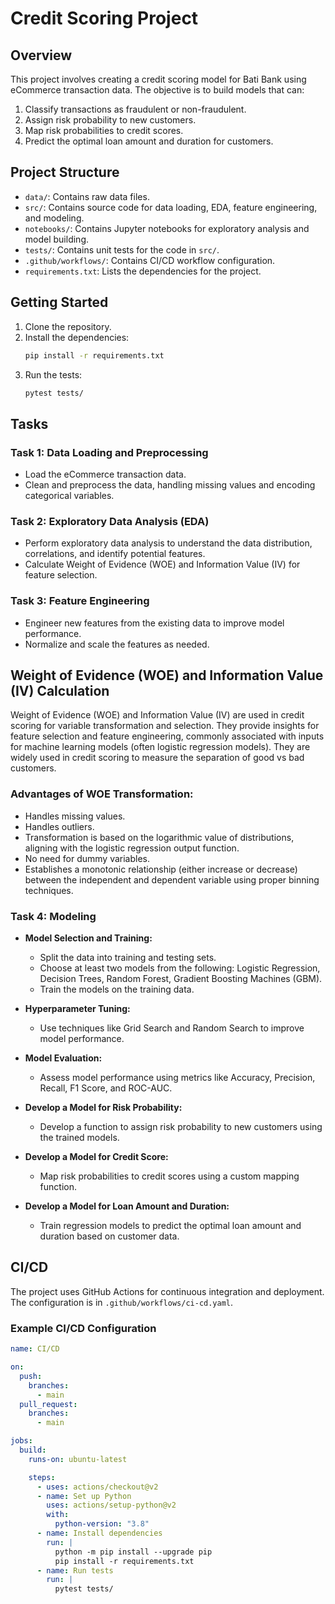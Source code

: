 # Credit Scoring Project

## Overview

This project involves creating a credit scoring model for Bati Bank using eCommerce transaction data. The objective is to build models that can:

1. Classify transactions as fraudulent or non-fraudulent.
2. Assign risk probability to new customers.
3. Map risk probabilities to credit scores.
4. Predict the optimal loan amount and duration for customers.

## Project Structure

- `data/`: Contains raw data files.
- `src/`: Contains source code for data loading, EDA, feature engineering, and modeling.
- `notebooks/`: Contains Jupyter notebooks for exploratory analysis and model building.
- `tests/`: Contains unit tests for the code in `src/`.
- `.github/workflows/`: Contains CI/CD workflow configuration.
- `requirements.txt`: Lists the dependencies for the project.

## Getting Started

1. Clone the repository.
2. Install the dependencies:
   ```bash
   pip install -r requirements.txt
   ```
3. Run the tests:
   ```bash
   pytest tests/
   ```

## Tasks

### Task 1: Data Loading and Preprocessing

- Load the eCommerce transaction data.
- Clean and preprocess the data, handling missing values and encoding categorical variables.

### Task 2: Exploratory Data Analysis (EDA)

- Perform exploratory data analysis to understand the data distribution, correlations, and identify potential features.
- Calculate Weight of Evidence (WOE) and Information Value (IV) for feature selection.

### Task 3: Feature Engineering

- Engineer new features from the existing data to improve model performance.
- Normalize and scale the features as needed.

## Weight of Evidence (WOE) and Information Value (IV) Calculation

Weight of Evidence (WOE) and Information Value (IV) are used in credit scoring for variable transformation and selection. They provide insights for feature selection and feature engineering, commonly associated with inputs for machine learning models (often logistic regression models). They are widely used in credit scoring to measure the separation of good vs bad customers.

### Advantages of WOE Transformation:

- Handles missing values.
- Handles outliers.
- Transformation is based on the logarithmic value of distributions, aligning with the logistic regression output function.
- No need for dummy variables.
- Establishes a monotonic relationship (either increase or decrease) between the independent and dependent variable using proper binning techniques.

### Task 4: Modeling

- **Model Selection and Training:**

  - Split the data into training and testing sets.
  - Choose at least two models from the following: Logistic Regression, Decision Trees, Random Forest, Gradient Boosting Machines (GBM).
  - Train the models on the training data.

- **Hyperparameter Tuning:**

  - Use techniques like Grid Search and Random Search to improve model performance.

- **Model Evaluation:**

  - Assess model performance using metrics like Accuracy, Precision, Recall, F1 Score, and ROC-AUC.

- **Develop a Model for Risk Probability:**

  - Develop a function to assign risk probability to new customers using the trained models.

- **Develop a Model for Credit Score:**

  - Map risk probabilities to credit scores using a custom mapping function.

- **Develop a Model for Loan Amount and Duration:**
  - Train regression models to predict the optimal loan amount and duration based on customer data.

## CI/CD

The project uses GitHub Actions for continuous integration and deployment. The configuration is in `.github/workflows/ci-cd.yaml`.

### Example CI/CD Configuration

```yaml
name: CI/CD

on:
  push:
    branches:
      - main
  pull_request:
    branches:
      - main

jobs:
  build:
    runs-on: ubuntu-latest

    steps:
      - uses: actions/checkout@v2
      - name: Set up Python
        uses: actions/setup-python@v2
        with:
          python-version: "3.8"
      - name: Install dependencies
        run: |
          python -m pip install --upgrade pip
          pip install -r requirements.txt
      - name: Run tests
        run: |
          pytest tests/
```
